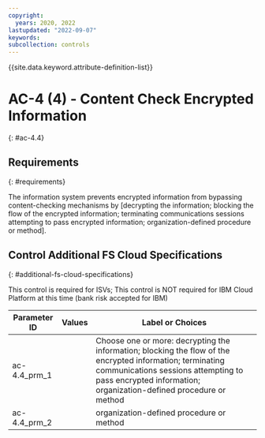 ```yaml
---
copyright:
  years: 2020, 2022
lastupdated: "2022-09-07"
keywords: 
subcollection: controls
---
```



{{site.data.keyword.attribute-definition-list}}


# AC-4 (4) - Content Check Encrypted Information
{: #ac-4.4}

## Requirements
{: #requirements}

The information system prevents encrypted information from bypassing content-checking mechanisms by [decrypting the information; blocking the flow of the encrypted information; terminating communications sessions attempting to pass encrypted information; organization-defined procedure or method].

## Control Additional FS Cloud Specifications
{: #additional-fs-cloud-specifications}

This control is required for ISVs; This control is NOT required for IBM Cloud Platform at this time (bank risk accepted for IBM)

| Parameter ID | Values | Label or Choices |
|---|---|---|
| ac-4.4_prm_1 |  | Choose one or more: decrypting the information; blocking the flow of the encrypted information; terminating communications sessions attempting to pass encrypted information; organization-defined procedure or method |
| ac-4.4_prm_2 |  | organization-defined procedure or method |


